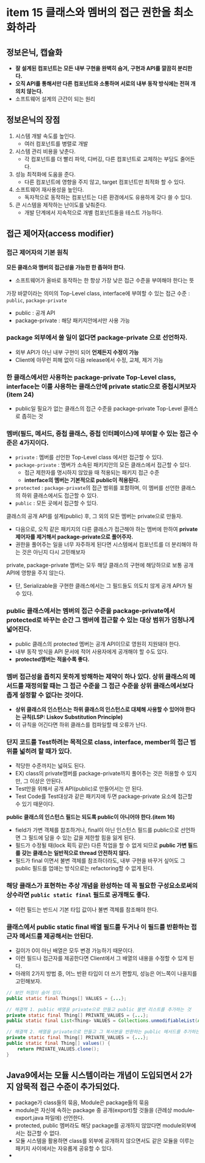 # item 15 클래스와 멤버의 접근 권한을 최소화하라

## 정보은닉, 캡슐화

- **잘 설계된 컴포넌트는 모든 내부 구현을 완벽히 숨겨, 구현과 API를 깔끔히 분리한다.**
- **오직 API를 통해서만 다른 컴포넌트와 소통하며 서로의 내부 동작 방식에는 전혀 개의치 않는다.**
- 소프트웨어 설계의 근간이 되는 원리

## 정보은닉의 장점
1. 시스템 개발 속도를 높인다.
   - 여러 컴포넌트를 병렬로 개발
2. 시스템 관리 비용을 낮춘다.
   - 각 컴포넌트를 더 빨리 파악, 디버깅, 다른 컴포넌트로 교체하는 부담도 줄어든다.
3. 성능 최적화에 도움을 준다.
   - 다른 컴포넌트에 영향을 주지 않고, target 컴포넌트만 최적화 할 수 있다.
4. 소프트웨어 재사용성을 높인다.
   - 독자적으로 동작하는 컴포넌트는 다른 환경에서도 유용하게 갖다 쓸 수 있다.
5. 큰 시스템을 제작하는 난이도를 낮춰준다.
   - 개발 단계에서 지속적으로 개별 컴포넌트들을 테스트 가능하다.

## 접근 제어자(access modifier)

### 접근 제어자의 기본 원칙 

**모든 클래스와 멤버의 접근성을 가능한 한 좁혀야 한다.**
- 소프트웨어가 올바로 동작하는 한 항상 가장 낮은 접근 수준을 부여해야 한다는 뜻

가장 바깥이라는 의미의 Top-Level class, interface에 부여할 수 있는 접근 수준 : `public`, `package-private`
- public : 공개 API
- package-private : 해당 패키지안에서만 사용 가능

### package 외부에서 쓸 일이 없다면 package-private 으로 선언하자.
- 외부 API가 아닌 내부 구현이 되어 **언제든지 수정이 가능**
- Client에 아무런 피해 없이 다음 release에서 수정, 교체, 제거 가능

### 한 클래스에서만 사용하는 package-private Top-Level class, interface는 이를 사용하는 클래스안에 private static으로 중첩시켜보자(item 24)
- public일 필요가 없는 클래스의 접근 수준을 package-private Top-Level 클래스로 좁히는 것


### 멤버(필드, 메서드, 중첩 클래스, 중첩 인터페이스)에 부여할 수 있는 접근 수준은 4가지이다.
- `private` : 멤버를 선언한 Top-Level class 에서만 접근할 수 있다.
- `package-private` : 멤버가 소속된 패키지안의 모든 클래스에서 접근할 수 있다.
    - 접근 제한자를 명시하지 않았을 때 적용되는 패키지 접근 수준
    - **interface의 멤버는 기본적으로 public이 적용된다.**
- `protected` : `package-private`의 접근 범위를 포함하며, 이 멤버를 선언한 클래스의 하위 클래스에서도 접근할 수 있다.
- `public` : 모든 곳에서 접근할 수 있다.

클래스의 공개 API를 설계(public) 후, 그 외의 모든 멤버는 private으로 만들자.
- 다음으로, 오직 같은 패키지의 다른 클래스가 접근해야 하는 멤버에 한하여 **private제어자를 제거해서 package-private으로 풀어주자.**
- 권한을 풀어주는 일을 너무 자주하게 된다면 시스템에서 컴포넌트를 더 분리해야 하는 것은 아닌지 다시 고민해보자

private, package-private 멤버는 모두 해당 클래스의 구현에 해당하므로 보통 공개 API에 영향을 주지 않는다.
- 단, Serializable을 구현한 클래스에서는 그 필드들도 의도치 않게 공개 API가 될 수 있다.

### public 클래스에서는 멤버의 접근 수준을 package-private에서 protected로 바꾸는 순간 그 멤버에 접근할 수 있는 대상 범위가 엄청나게 넓어진다.
- public 클래스의 protected 멤버는 공개 API이므로 영원히 지원돼야 한다. 
- 내부 동작 방식을 API 문서에 적어 사용자에게 공개해야 할 수도 있다.
- **protected멤버는 적을수록 좋다.**

### 멤버 접근성을 좁히지 못하게 방해하는 제약이 하나 있다. **상위 클래스의 메서드를 재정의할 때는 그 접근 수준을 그 접근 수준을 상위 클래스에서보다 좁게 설정할 수 없다는 것이다.**
- **상위 클래스의 인스턴스는 하위 클래스의 인스턴스로 대체해 사용할 수 있어야 한다는 규칙(LSP: Liskov Substitution Principle)**
- 이 규칙을 어긴다면 하위 클래스를 컴파일할 때 오류가 난다.

### 단지 코드를 Test하려는 목적으로 class, interface, member의 접근 범위를 넓히려 할 때가 있다.
- 적당한 수준까지는 넓혀도 된다.
- EX) class의 private멤버를 package-private까지 풀어주는 것은 허용할 수 있지만, 그 이상은 안된다.
- Test만을 위해서 공개 API(public)로 만들어서는 안 된다.
- Test Code를 Test대상과 같은 패키지에 두면 package-private 요소에 접근할 수 있기 때문이다.

**public 클래스의 인스턴스 필드는 되도록 public이 아니어야 한다.(item 16)**
- field가 가변 객체를 참조하거나, final이 아닌 인스턴스 필드를 public으로 선언하면 그 필드에 담을 수 있는 값을 제한할 힘을 잃게 된다.
- 필드가 수정될 때(lock 획득 같은) 다른 작업을 할 수 없게 되므로 **public 가변 필드를 갖는 클래스는 일반적으로 thread 안전하지 않다.**
- 필드가 final 이면서 불변 객체를 참조하더라도, 내부 구현을 바꾸거 싶어도 그 public 필드를 업애는 방식으로는 refactoring할 수 없게 된다.

### 해당 클래스가 표현하는 추상 개념을 완성하는 데 꼭 필요한 구성요소로써의 상수라면 `public static final` 필드로 공개해도 좋다.
- 이런 필드는 반드시 기본 타입 값이나 불변 객체를 참조해야 한다.

### **클래스에서 public static final 배열 필드를 두거나 이 필드를 반환하는 접근자 메서드를 제공해서는 안된다.**
- 길이가 0이 아닌 배열은 모두 변경 가능하기 때문이다.
- 이런 필드나 접근자를 제공한다면 Client에서 그 배열의 내용을 수정할 수 있게 된다.
- 아래의 2가지 방법 중, 어느 반환 타입이 더 쓰기 편할지, 성능은 어느쪽이 나을지를 고민해보자. 

```java
// 보안 허점이 숨어 있다.
public static final Things[] VALUES = {...};

// 해결책 1. public 배열을 private으로 만들고 public 불변 리스트를 추가하는 것
private static final Thing[] PRIVATE_VALUES = {...};
public static final List<Thing> VALUES = Collections.unmodifiableList(Arrays.asList(PRIVATE_VALUES));

// 해결책 2. 배열을 private으로 만들고 그 복사본을 반환하는 public 메서드를 추가하는 것(방어적 복사)
private static final Thing[] PRIVATE_VALUES = {...};
public static final Thing[] values() {
    return PRIVATE_VALUES.clone();
}
```

## Java9에서는 모듈 시스템이라는 개념이 도입되면서 2가지 암묵적 접근 수준이 추가되었다.
- package가 class들의 묶음, Module은 package들의 묶음
- module은 자신에 속하는 package 중 공개(export)할 것들을 (관례상 module-export.java 파일에) 선언한다.
- protected, public 멤버라도 해당 package를 공개하지 않았다면 module외부에서는 접근할 수 없다.
- 모듈 시스템을 활용하면 class를 외부에 공개하지 않으면서도 같은 모듈을 이루는 패키지 사이에서는 자유롭게 공유할 수 있다.
- 